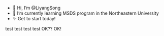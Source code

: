 - 👋 Hi, I’m @LiyangSong
- 🌱 I’m currently learning MSDS program in the Northeastern University
- ✨ Get to start today!

<!---
LiyangSong/LiyangSong is a ✨ special ✨ repository because its `README.md` (this file) appears on your GitHub profile.
You can click the Preview link to take a look at your changes.
--->

test test test test OK?? OK!
